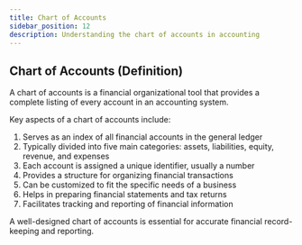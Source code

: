```yaml
---
title: Chart of Accounts
sidebar_position: 12
description: Understanding the chart of accounts in accounting
---
```

## Chart of Accounts (Definition)
A chart of accounts is a financial organizational tool that provides a complete listing of every account in an accounting system.

Key aspects of a chart of accounts include:
1. Serves as an index of all financial accounts in the general ledger
2. Typically divided into five main categories: assets, liabilities, equity, revenue, and expenses
3. Each account is assigned a unique identifier, usually a number
4. Provides a structure for organizing financial transactions
5. Can be customized to fit the specific needs of a business
6. Helps in preparing financial statements and tax returns
7. Facilitates tracking and reporting of financial information

A well-designed chart of accounts is essential for accurate financial record-keeping and reporting.